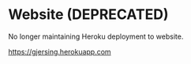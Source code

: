 # Website (DEPRECATED)
No longer maintaining Heroku deployment to website.

https://gjersing.herokuapp.com

